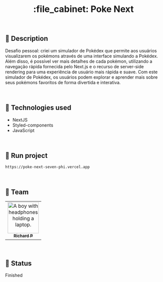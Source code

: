 <h1 align="center">:file_cabinet: Poke Next</h1>

<br>

## :memo: Description
Desafio pessoal: criei um simulador de Pokédex que permite aos usuários visualizarem os pokémons através de uma interface simulando a Pokédex. Além disso, é possível ver mais detalhes de cada pokémon, utilizando a navegação rápida fornecida pelo Next.js e o recurso de server-side rendering para uma experiência de usuário mais rápida e suave. Com este simulador de Pokédex, os usuários podem explorar e aprender mais sobre seus pokémons favoritos de forma divertida e interativa.

<br>

## :wrench: Technologies used
* NextJS
* Styled-components
* JavaScript

<br>

## :rocket: Run project
```
https://poke-next-seven-phi.vercel.app
```

<br>

## :handshake: Team
<table>
  <tr>
    <td align="center">
      <a href="https://github.com/Richard-Passos">
        <img src="https://img.freepik.com/vetores-premium/desenho-de-desenho-animado-de-um-programador_29937-8176.jpg" width="100px;" alt="A boy with headphones holding a laptop."/><br>
        <sub>
          <b>Richard P</b>
        </sub>
      </a>
    </td>
  </tr>
</table>

<br>

## :dart: Status
Finished
